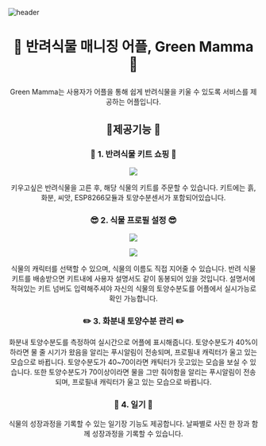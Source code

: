 ![header](https://capsule-render.vercel.app/api?type=cylinder&color=307651&height=300&section=header&text=Green%20Mamma&fontSize=90&fontColor=e5dfc9&animation=fadeIn)
# <p align = "center">:seedling: 반려식물 매니징 어플, Green Mamma :seedling:</p>  
  <p align = "center">Green Mamma는 사용자가 어플을 통해 쉽게 반려식물을 키울 수 있도록 서비스를 제공하는 어플입니다. </p>
<p align = "center"></p>  

## <p align = "center">:gift:제공기능 :gift:</p>  
  ### <p align = "center">:handbag: 1. 반려식물 키트 쇼핑 :handbag:</p>  
  <p align = "center"><img src="https://github.com/yoonaaaaya/Green_mamma/assets/122026119/733169d8-0de3-47a3-a842-2fe1a4fdd3bc"></p>  
  
  <p align = "center">키우고싶은 반려식물을 고른 후, 해당 식물의 키트를 주문할 수 있습니다. 키트에는 흙, 화분, 씨앗, ESP8266모듈과 토양수분센서가 포함되어있습니다. </p> 
    
  ### <p align = "center">:sunglasses: 2. 식물 프로필 설정 :sunglasses:</p>   
  <p align = "center"><img src="https://github.com/yoonaaaaya/Green_mamma/assets/122026119/1c8d6bda-f5c5-4547-b944-36d0acb9ab67"></p><p align = "center"><img src="https://github.com/yoonaaaaya/Green_mamma/assets/122026119/7b228513-dc40-4714-bbae-0fb9afcd4d07"></p>  
  <p align = "center">
    식물의 캐릭터를 선택할 수 있으며, 식물의 이름도 직접 지어줄 수 있습니다. 반려 식물 키트를 배송받으면 키트내에 사용자 설명서도 같이 동봉되어 있을 것입니다. 설명서에 적혀있는 키트 넘버도 입력해주셔야 자신의 식물의 토양수분도를 어플에서 실시가능로 확인 가능합니다.</p> 
  
    
   ### <p align = "center">:pencil2: 3. 화분내 토양수분 관리 :pencil2:</p>  
   
   <p align = "center"> 화분내 토양수분도를 측정하여 실시간으로 어플에 표시해줍니다. 토양수분도가 40%이하라면 물 줄 시기가 왔음을 알리는 푸시알림이 전송되며, 프로필내 캐릭터가 울고 있는 모습으로 바뀝니다. 토양수분도가 40~70이라면 캐틱터가 웃고있는 모습을 보실 수 있습니다. 또한 토양수분도가 70이상이라면 물을 그만 줘야함을 알리는 푸시알림이 전송되며, 프로필내 캐릭터가 울고 있는 모습으로 바뀝니다.</p>  
    
   ### <p align = "center">:notebook: 4. 일기 :notebook:</p>  
    
   <p align = "center"> 식물의 성장과정을 기록할 수 있는 일기장 기능도 제공합니다. 날짜별로 사진 한 장과 함께 성장과정을 기록할 수 있습니다.</p> 
